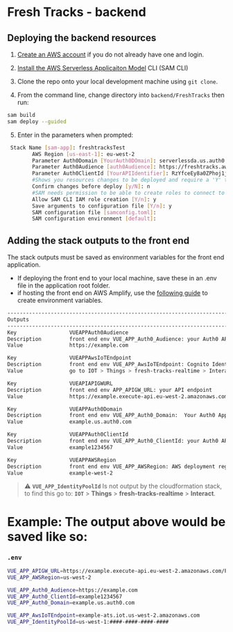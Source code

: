 
# Fresh Tracks - backend

## Deploying the backend resources
1. [Create an AWS account](https://portal.aws.amazon.com/gp/aws/developer/registration/index.html) if you do not already have one and login.

1. [Install the AWS Serverless Applicaiton Model](https://docs.aws.amazon.com/serverless-application-model/latest/developerguide/serverless-sam-cli-install.html) CLI (SAM CLI)

1. Clone the repo onto your local development machine using `git clone`.


1. From the command line, change directory into `backend/FreshTracks` then run:

```bash
sam build
sam deploy --guided
```

5. Enter in the parameters when prompted:

```bash
 Stack Name [sam-app]: freshtracksTest
        AWS Region [us-east-1]: eu-west-2
        Parameter Auth0Domain [YourAuth0DOmain]: serverlessda.us.auth0.com
        Parameter Auth0Audience [auth0Audience]: https://freshtracks.awsserverlessdemo.com
        Parameter Auth0ClientId [YourAPIIdentifier]: RzYfceEy8a0ZPhoj1jAJPv2bCJfyuzXO
        #Shows you resources changes to be deployed and require a 'Y' to initiate deploy
        Confirm changes before deploy [y/N]: n
        #SAM needs permission to be able to create roles to connect to the resources in your template
        Allow SAM CLI IAM role creation [Y/n]: y
        Save arguments to configuration file [Y/n]: y
        SAM configuration file [samconfig.toml]: 
        SAM configuration environment [default]: 
```
## Adding the stack outputs to the front end
The stack outputs must be saved as environment variables for the front end application. 
* If deploying the front end to your local machine, save these in an .env file in the application root folder.
* if hosting the front end on AWS Amplify, use the [following guide](https://docs.aws.amazon.com/amplify/latest/userguide/environment-variables.html) to create environment variables.


```bash
---------------------------------------------------------------------------------------------------------------------------------------------------------------------------------------------------------------------------------------------------------------------------------------------
Outputs                                                                                                                                                                                                                                                                                     
---------------------------------------------------------------------------------------------------------------------------------------------------------------------------------------------------------------------------------------------------------------------------------------------
Key                 VUEAPPAuth0Audience                                                                                                                         
Description         front end env VUE_APP_Auth0_Audience: your Auth0 API audience identifier e.g.  https://myfreshtracks.com                                                                                                                                                                
Value               https://example.com                                                                                                                                                               

Key                 VUEAPPAwsIoTEndpoint                                                                                                                                                                                                                                                    
Description         front end env VUE_APP_AwsIoTEndpoint: Cognito Identity pool for IoT                                                                                                                                                                                                     
Value               go to IOT > Things > fresh-tracks-realtime > Interact. to find the Endpoint                                                                                                                                                                                                                     

Key                 VUEAPIAPIGWURL                                                                                                                                                                                                                                                          
Description         front end env APP_APIGW_URL: your API endpoint                                                                                                                                                                                                                          
Value               https://example.execute-api.eu-west-2.amazonaws.com/Prod                                                                                                                                                                                                             

Key                 VUEAPPAuth0Domain                                                                                                                                                                                                                                                       
Description         front end env VUE_APP_Auth0_Domain:  Your Auth0 App account domain.                                                                                                                                                                                                     
Value               example.us.auth0.com                                                                                                                                                                                                                                               

Key                 VUEAPPAuth0ClientId                                                                                                                                                                                                                                                     
Description         front end env VUE_APP_Auth0_ClientId: your Auth0 API audience identifier (is your Auth0 Client ID)                                                                                                                                                                      
Value               example1234567                                                                                                                                                                                                                                        

Key                 VUEAPPAWSRegion                                                                                                                                                                                                                                                         
Description         front end env VUE_APP_AWSRegion: AWS deployment region                                                                                                                                                                                                                  
Value               example-west-2   
```
> :warning: **`VUE_APP_IdentityPoolId`** Is not output by the cloudformation stack, to find this go to:
 **`IOT`** > **Things** > **fresh-tracks-realtime** > **Interact**.


# Example: The output above would be saved like so:

### **`.env`**
```bash
VUE_APP_APIGW_URL=https://example.execute-api.eu-west-2.amazonaws.com/Prod
VUE_APP_AWSRegion=us-west-2

VUE_APP_Auth0_Audience=https://example.com
VUE_APP_Auth0_ClientId=example1234567
VUE_APP_Auth0_Domain=example.us.auth0.com

VUE_APP_AwsIoTEndpoint=example-ats.iot.us-west-2.amazonaws.com
VUE_APP_IdentityPoolId=us-west-1:####-####-####-####
```